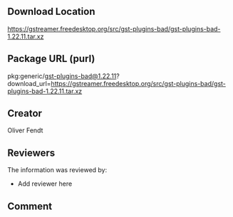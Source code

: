 ## Download Location

https://gstreamer.freedesktop.org/src/gst-plugins-bad/gst-plugins-bad-1.22.11.tar.xz

## Package URL (purl)

pkg:generic/gst-plugins-bad@1.22.11?download_url=https://gstreamer.freedesktop.org/src/gst-plugins-bad/gst-plugins-bad-1.22.11.tar.xz

## Creator

Oliver Fendt

## Reviewers

The information was reviewed by:

* Add reviewer here

## Comment

